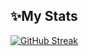 ## ✨My Stats

[![GitHub Streak](https://streak-stats.demolab.com/?user=matikucharski&theme=onedark)](https://git.io/streak-stats)

<!--
**matikucharski/matikucharski** is a ✨ _special_ ✨ repository because its `README.md` (this file) appears on your GitHub profile.

Here are some ideas to get you started:

- 🔭 I’m currently working on ...
- 🌱 I’m currently learning ...
- 👯 I’m looking to collaborate on ...
- 🤔 I’m looking for help with ...
- 💬 Ask me about ...
- 📫 How to reach me: ...
- ⚡ Fun fact: ...
-->
